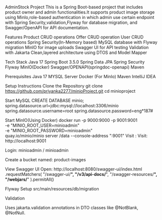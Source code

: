 AdminStock Project
This is a Spring Boot-based project that includes product owner and admin functionalities.It supports 
product image storage using MinIo,role-based authentication in which admin use certain endpoint with Spring
Security,validation,Flyway for database migration, and Swagger/OpenAPI for API documentation.

Features
Product CRUD operations
Offer CRUD operation
User CRUD operations
Spring Security(In-Memory based)
MySQL database with Flyway migration
MinIO for image uploads
Swagger UI for API testing
Validation with Jakarta
Clean,layered architecture using DTOS and Model Mapper

Tech Stack 
Java 17 
Spring Boot 3.5.0
Spring Data JPA
Spring Security
Flyway
MinIO(Docker)
Swagger/OPENAPI(springdoc-openapi)
Maven

Prerequisites
Java 17
MYSQL Server
Docker (For MinIo)
Maven
IntelliJ IDEA

Setup Instructions
Clone the Repository
git clone https://github.com/priyanka2277/minioProject.git
cd minioproject

Start MySQL
CREATE DATABASE minio;
spring.datasource.url=jdbc:mysql://localhost:3306/minio
spring.datasource.username=root
spring.datasource.password=eng*187#

Start MinIO(Using Docker)
docker run -p 9000:9000 -p 9001:9001 \
  -e "MINIO_ROOT_USER=minioadmin" \
  -e "MINIO_ROOT_PASSWORD=minioadmin" \
  quay.io/minio/minio server /data --console-address ":9001"
Visit :
Visit: http://localhost:9001

Login: minioadmin / minioadmin

Create a bucket named: product-images

View Swagger UI
Open: http://localhost:8080/swagger-ui/index.html
.requestMatchers(
    "/swagger-ui/**",
    "/v3/api-docs/**",
    "/swagger-resources/**",
    "/webjars/**"
).permitAll()

Flyway Setup
src/main/resources/db/migration

Validation

Uses jakarta.validation annotations in DTO classes like @NotBlank, @NotNull.






